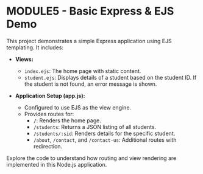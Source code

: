 # MODULE5 - Basic Express & EJS Demo

This project demonstrates a simple Express application using EJS templating. It includes:

- **Views:**
  - `index.ejs`: The home page with static content.
  - `student.ejs`: Displays details of a student based on the student ID. If the student is not found, an error message is shown.

- **Application Setup (app.js):**
  - Configured to use EJS as the view engine.
  - Provides routes for:
    - `/`: Renders the home page.
    - `/students`: Returns a JSON listing of all students.
    - `/students/:sid`: Renders details for the specific student.
    - `/about`, `/contact`, and `/contact-us`: Additional routes with redirection.

Explore the code to understand how routing and view rendering are implemented in this Node.js application.
